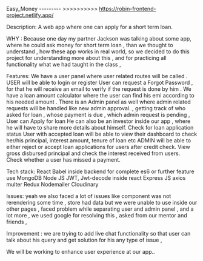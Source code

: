Easy_Money --------- >>>>>>>>>> https://robin-frontend-project.netlify.app/

Description: A web app where one can apply for a short term loan.

WHY : Because one day my partner Jackson was talking about some app, where he could ask money for short term loan , than we thought to understand , how these app works in real world, so we decided to do this project for understanding more about this , and for practicing all functionality what we had taught in the class ,

Features:
We have a user panel where user related routes will be called .
USER will be able to login or register
User can request a Forgot Password , for that he will receive an email to verify if the request is done by him .
We have a loan amount calculator where the user can find his emi according to his needed amount .
There is an Admin panel as well where admin related requests will be handled like new admin approval. , getting track of who asked for loan , whose payment is due , which admin request is pending ,
User can Apply for loan
He can also be an investor inside our app , where he will have to share more details about himself.
Check for loan application status
User with accepted loan will be able to view their dashboard to check her/his principal, interest amount, tenure of loan etc
ADMIN will be able to either reject or accept loan applications for users after credit check.
View gross disbursed principal and check the interest received from users.
Check whether a user has missed a payment.

Tech stack:
React
Babel inside backend for complete es6 or further feature use
MongoDB
Node JS
JWT,
Jwt-decode inside react
Express JS
axios
multer
Redux
Nodemailer
Cloudinary

Issues: yeah we also faced a lot of issues like component was not rerendering some time , store had data but we were unable to use inside our other pages , faced problem while separating user and admin panel , and a lot more , we used google for resolving this , asked from our mentor and friends ,

Improvement : we are trying to add live chat functionality so that user can talk about his query and get solution for his any type of issue ,

We will be working to enhance user experience at our app..
